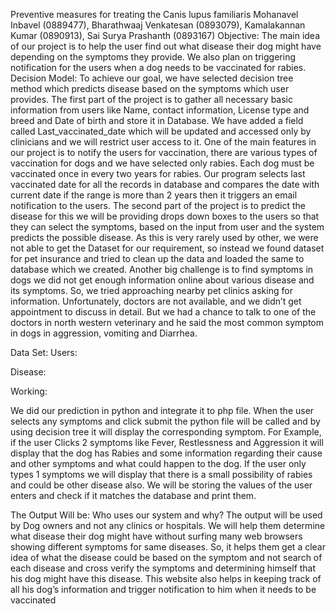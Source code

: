 Preventive measures for treating the Canis lupus familiaris
Mohanavel Inbavel (0889477), Bharathwaaj Venkatesan (0893079), Kamalakannan Kumar (0890913), Sai Surya Prashanth (0893167)
Objective:
The main idea of our project is to help the user find out what disease their dog might have depending on the symptoms they provide. We also plan on triggering notification for the users when a dog needs to be vaccinated for rabies.
Decision Model:
	To achieve our goal, we have selected decision tree method which predicts disease based on the symptoms which user provides. The first part of the project is to gather all necessary basic information from users like Name, contact information, License type and breed and Date of birth and store it in Database. We have added a field called Last_vaccinated_date which will be updated and accessed only by clinicians and we will restrict user access to it. One of the main features in our project is to notify the users for vaccination, there are various types of vaccination for dogs and we have selected only rabies. Each dog must be vaccinated once in every two years for rabies. Our program selects last vaccinated date for all the records in database and compares the date with current date if the range is more than 2 years then it triggers an email notification to the users. The second part of the project is to predict the disease for this we will be providing drops down boxes to the users so that they can select the symptoms, based on the input from user and the system predicts the possible disease.
	As this is very rarely used by other, we were not able to get the Dataset for our requirement, so instead we found dataset for pet insurance and tried to clean up the data and loaded the same to database which we created. Another big challenge is to find symptoms in dogs we did not get enough information online about various disease and its symptoms. So, we tried approaching nearby pet clinics asking for information. Unfortunately, doctors are not available, and we didn’t get appointment to discuss in detail. But we had a chance to talk to one of the doctors in north western veterinary and he said the most common symptom in dogs in aggression, vomiting and Diarrhea.

Data Set:
Users:
 
Disease:
 







Working:
 
We did our prediction in python and integrate it to php file. When the user selects any symptoms and click submit the python file will be called and by using decision tree it will display the corresponding symptom. For Example, if the user Clicks 2 symptoms like Fever, Restlessness and Aggression it will display that the dog has Rabies and some information regarding their cause and other symptoms and what could happen to the dog. If the user only types 1 symptoms we will display that there is a small possibility of rabies and could be other disease also. We will be storing the values of the user enters and check if it matches the database and print them.

The Output Will be: 
Who uses our system and why?
The output will be used by Dog owners and not any clinics or hospitals. We will help them determine what disease their dog might have without surfing many web browsers showing different symptoms for same diseases. So, it helps them get a clear idea of what the disease could be based on the symptom and not search of each disease and cross verify the symptoms and determining himself that his dog might have this disease.
This website also helps in keeping track of all his dog’s information and trigger notification to him when it needs to be vaccinated


















 

	
